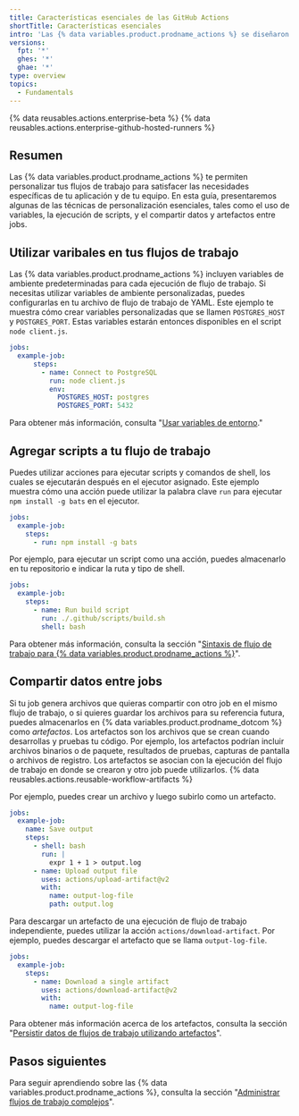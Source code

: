 ```yaml
---
title: Características esenciales de las GitHub Actions
shortTitle: Características esenciales
intro: 'Las {% data variables.product.prodname_actions %} se diseñaron para ayudarte a crear automatizaciones robustas y dinámicas. Esta guía te mostrará cómo crear flujos de trabajo de {% data variables.product.prodname_actions %} que incluyan variables de ambiente, scripts personalizados, y más.'
versions:
  fpt: '*'
  ghes: '*'
  ghae: '*'
type: overview
topics:
  - Fundamentals
---
```


{% data reusables.actions.enterprise-beta %}
{% data reusables.actions.enterprise-github-hosted-runners %}

## Resumen

Las {% data variables.product.prodname_actions %} te permiten personalizar tus flujos de trabajo para satisfacer las necesidades específicas de tu aplicación y de tu equipo. En esta guía, presentaremos algunas de las técnicas de personalización esenciales, tales como el uso de variables, la ejecución de scripts, y el compartir datos y artefactos entre jobs.

## Utilizar varibales en tus flujos de trabajo

Las {% data variables.product.prodname_actions %} incluyen variables de ambiente predeterminadas para cada ejecución de flujo de trabajo. Si necesitas utilizar variables de ambiente personalizadas, puedes configurarlas en tu archivo de flujo de trabajo de YAML. Este ejemplo te muestra cómo crear variables personalizadas que se llamen `POSTGRES_HOST` y `POSTGRES_PORT`. Estas variables estarán entonces disponibles en el script `node client.js`.

```yaml
jobs:
  example-job:
      steps:
        - name: Connect to PostgreSQL
          run: node client.js
          env:
            POSTGRES_HOST: postgres
            POSTGRES_PORT: 5432
```

Para obtener más información, consulta "[Usar variables de entorno](/actions/configuring-and-managing-workflows/using-environment-variables)."

## Agregar scripts a tu flujo de trabajo

Puedes utilizar acciones para ejecutar scripts y comandos de shell, los cuales se ejecutarán después en el ejecutor asignado. Este ejemplo muestra cómo una acción puede utilizar la palabra clave `run` para ejecutar `npm install -g bats` en el ejecutor.

```yaml
jobs:
  example-job:
    steps:
      - run: npm install -g bats
```

Por ejemplo, para ejecutar un script como una acción, puedes almacenarlo en tu repositorio e indicar la ruta y tipo de shell.

```yaml
jobs:
  example-job:
    steps:
      - name: Run build script
        run: ./.github/scripts/build.sh
        shell: bash
```

Para obtener más información, consulta la sección "[Sintaxis de flujo de trabajo para {% data variables.product.prodname_actions %}](/actions/reference/workflow-syntax-for-github-actions#jobsjob_idstepsrun)".

## Compartir datos entre jobs

Si tu job genera archivos que quieras compartir con otro job en el mismo flujo de trabajo, o si quieres guardar los archivos para su referencia futura, puedes almacenarlos en {% data variables.product.prodname_dotcom %} como _artefactos_. Los artefactos son los archivos que se crean cuando desarrollas y pruebas tu código. Por ejemplo, los artefactos podrían incluir archivos binarios o de paquete, resultados de pruebas, capturas de pantalla o archivos de registro. Los artefactos se asocian con la ejecución del flujo de trabajo en donde se crearon y otro job puede utilizarlos. {% data reusables.actions.reusable-workflow-artifacts %}

Por ejemplo, puedes crear un archivo y luego subirlo como un artefacto.

```yaml
jobs:
  example-job:
    name: Save output
    steps:
      - shell: bash
        run: |
          expr 1 + 1 > output.log
      - name: Upload output file
        uses: actions/upload-artifact@v2
        with:
          name: output-log-file
          path: output.log
```

Para descargar un artefacto de una ejecución de flujo de trabajo independiente, puedes utilizar la acción `actions/download-artifact`. Por ejemplo, puedes descargar el artefacto que se llama `output-log-file`.

```yaml
jobs:
  example-job:
    steps:
      - name: Download a single artifact
        uses: actions/download-artifact@v2
        with:
          name: output-log-file
```

Para obtener más información acerca de los artefactos, consulta la sección "[Persistir datos de flujos de trabajo utilizando artefactos](/actions/configuring-and-managing-workflows/persisting-workflow-data-using-artifacts)".

## Pasos siguientes

Para seguir aprendiendo sobre las {% data variables.product.prodname_actions %}, consulta la sección "[Administrar flujos de trabajo complejos](/actions/learn-github-actions/managing-complex-workflows)".
